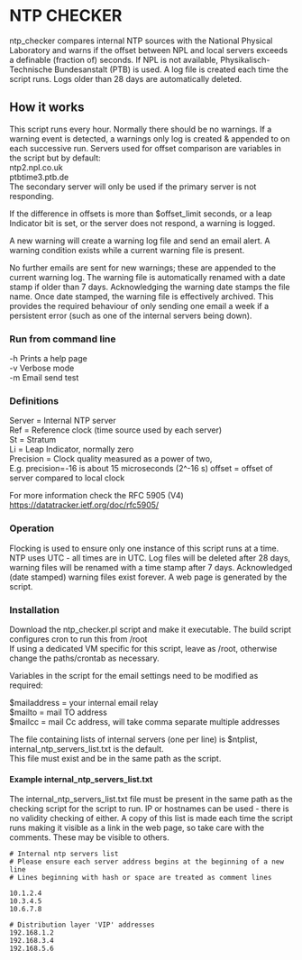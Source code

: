
# NTP CHECKER

ntp_checker compares internal NTP sources with the National Physical Laboratory and warns if the offset between NPL and local servers exceeds a definable (fraction of) seconds. If NPL is not available, Physikalisch-Technische Bundesanstalt (PTB) is used. A log file is created each time the script runs. Logs older than 28 days are automatically deleted. 

## How it works

This script runs every hour. Normally there should be no warnings. If a warning event is detected, a warnings only log is created & appended to on each successive run. Servers used for offset comparison are variables in the script but by default:  
ntp2.npl.co.uk   
ptbtime3.ptb.de   
The secondary server will only be used if the primary server is not responding.   

If the difference in offsets is more than $offset_limit seconds, or a leap Indicator bit is set, or the server does not respond, a warning is logged.

A new warning will create a warning log file and send an email alert. A warning condition exists while a current warning file is present.

No further emails are sent for new warnings; these are appended to the current warning log.
The warning file is automatically renamed with a date stamp if older than 7 days. Acknowledging the warning date stamps the file name. Once date stamped, the warning file is effectively archived.  This provides the required behaviour of only sending one email a week if a persistent error (such as one of the internal servers being down).

### Run from command line 
-h Prints a help page  
-v Verbose mode  
-m Email send test  

### Definitions  
Server = Internal NTP server  
Ref = Reference clock (time source used by each server)  
St = Stratum  
Li = Leap Indicator, normally zero  
Precision = Clock quality measured as a power of two,  
E.g. precision=-16 is about 15 microseconds (2^-16 s)
offset = offset of server compared to local clock 

For more information check the RFC 5905 (V4)
https://datatracker.ietf.org/doc/rfc5905/ 

### Operation 
Flocking is used to ensure only one instance of this script runs at a time. NTP uses UTC - all times are in UTC. Log files will be deleted after 28 days, warning files will be renamed with a time stamp after 7 days. Acknowledged (date stamped) warning files exist forever.  A web page is generated by the script.

### Installation
Download the ntp_checker.pl script and make it executable. The build script configures cron to run this from /root  
If using a dedicated VM specific for this script, leave as /root, otherwise change the paths/crontab as necessary.

Variables in the script for the email settings need to be modified as required:

$mailaddress = your internal email relay  
$mailto      = mail TO address  
$mailcc      = mail Cc address, will take comma separate multiple addresses  

The file containing lists of internal servers (one per line) is $ntplist, internal_ntp_servers_list.txt is the default.  
This file must exist and be in the same path as the script.

#### Example internal_ntp_servers_list.txt  
The internal_ntp_servers_list.txt file must be present in the same path as the checking script for the script to run.  IP or hostnames can be used - there is no validity checking of either.  A copy of this list is made each time the script runs making it visible as a link in the web page, so take care with the comments.  These may be visible to others.

`# Internal ntp servers list`  
`# Please ensure each server address begins at the beginning of a new line`  
`# Lines beginning with hash or space are treated as comment lines`  

`10.1.2.4`  
`10.3.4.5`  
`10.6.7.8`  

`# Distribution layer 'VIP' addresses`  
`192.168.1.2`  
`192.168.3.4`  
`192.168.5.6`

